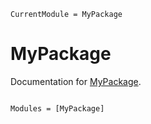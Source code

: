 ```@meta
CurrentModule = MyPackage
```

# MyPackage

Documentation for [MyPackage](https://github.com/MusaOzcetin/MyPackage.jl).

```@index
```

```@autodocs
Modules = [MyPackage]
```
